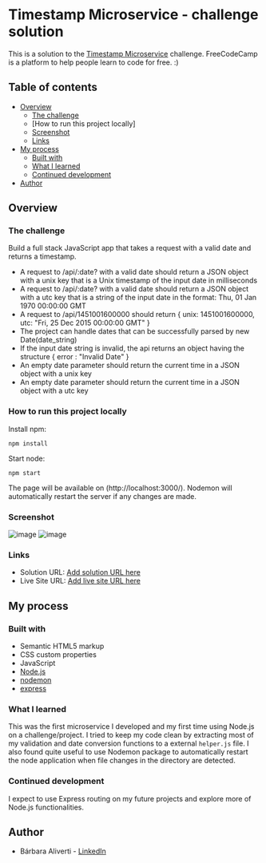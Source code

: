 # Timestamp Microservice - challenge solution

This is a solution to the [Timestamp Microservice](https://www.freecodecamp.org/learn/apis-and-microservices/apis-and-microservices-projects/timestamp-microservice) challenge. FreeCodeCamp is a platform to help people learn to code for free. :)

## Table of contents

- [Overview](#overview)
  - [The challenge](#the-challenge)
  - [How to run this project locally]
  - [Screenshot](#screenshot)
  - [Links](#links)
- [My process](#my-process)
  - [Built with](#built-with)
  - [What I learned](#what-i-learned)
  - [Continued development](#continued-development)
- [Author](#author)

## Overview

### The challenge

Build a full stack JavaScript app that takes a request with a valid date and returns a timestamp.

* A request to /api/:date? with a valid date should return a JSON object with a unix key that is a Unix timestamp of the input date in milliseconds
* A request to /api/:date? with a valid date should return a JSON object with a utc key that is a string of the input date in the format: Thu, 01 Jan 1970 00:00:00 GMT
* A request to /api/1451001600000 should return { unix: 1451001600000, utc: "Fri, 25 Dec 2015 00:00:00 GMT" }
* The project can handle dates that can be successfully parsed by new Date(date_string)
* If the input date string is invalid, the api returns an object having the structure { error : "Invalid Date" }
* An empty date parameter should return the current time in a JSON object with a unix key
* An empty date parameter should return the current time in a JSON object with a utc key

### How to run this project locally

Install npm:

```npm install```

Start node:

```npm start```

The page will be available on (http://localhost:3000/). Nodemon will automatically restart the server if any changes are made.

### Screenshot

![image](https://user-images.githubusercontent.com/64551613/120026408-698aca80-bfc8-11eb-835f-16a8ece0e2a8.png)
![image](https://user-images.githubusercontent.com/64551613/120026447-77d8e680-bfc8-11eb-8e0f-b2c93170b931.png)

### Links

- Solution URL: [Add solution URL here](https://your-solution-url.com)
- Live Site URL: [Add live site URL here](https://your-live-site-url.com)

## My process

### Built with

- Semantic HTML5 markup
- CSS custom properties
- JavaScript
- [Node.js](https://nodejs.dev/)
- [nodemon](https://www.npmjs.com/package/nodemon)
- [express](https://www.npmjs.com/package/express)

### What I learned

This was the first microservice I developed and my first time using Node.js on a challenge/project. I tried to keep my code clean by extracting most of my validation and date conversion functions to a external ```helper.js``` file. I also found quite useful to use Nodemon package to automatically restart the node application when file changes in the directory are detected.

### Continued development

I expect to use Express routing on my future projects and explore more of Node.js functionalities.

## Author

- Bárbara Aliverti - [LinkedIn](https://www.linkedin.com/in/barbaraaliverti/)

